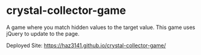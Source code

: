 # crystal-collector-game
A game where you match hidden values to the target value. This game uses jQuery to update to the page.

Deployed Site: https://haz3141.github.io/crystal-collector-game/
